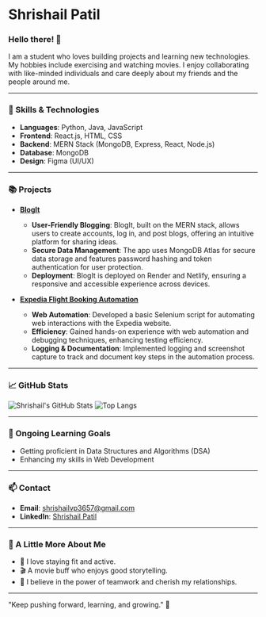 # Shrishail Patil

### Hello there! 👋

I am a student who loves building projects and learning new technologies. My hobbies include exercising and watching movies. I enjoy collaborating with like-minded individuals and care deeply about my friends and the people around me.

---

### 🚀 Skills & Technologies

- **Languages**: Python, Java, JavaScript
- **Frontend**: React.js, HTML, CSS
- **Backend**: MERN Stack (MongoDB, Express, React, Node.js)
- **Database**: MongoDB
- **Design**: Figma (UI/UX)

---

### 📚 Projects

- **[BlogIt](link)**
  - **User-Friendly Blogging**: BlogIt, built on the MERN stack, allows users to create accounts, log in, and post blogs, offering an intuitive platform for sharing ideas.
  - **Secure Data Management**: The app uses MongoDB Atlas for secure data storage and features password hashing and token authentication for user protection.
  - **Deployment**: BlogIt is deployed on Render and Netlify, ensuring a responsive and accessible experience across devices.

- **[Expedia Flight Booking Automation](link)**
  - **Web Automation**: Developed a basic Selenium script for automating web interactions with the Expedia website.
  - **Efficiency**: Gained hands-on experience with web automation and debugging techniques, enhancing testing efficiency.
  - **Logging & Documentation**: Implemented logging and screenshot capture to track and document key steps in the automation process.

---

### 📈 GitHub Stats

![Shrishail's GitHub Stats](https://github-readme-stats.vercel.app/api?username=Shrishail-Patil&show_icons=true&theme=radical)
![Top Langs](https://github-readme-stats.vercel.app/api/top-langs/?username=Shrishail-Patil&layout=compact&theme=radical)

---

### 🎯 Ongoing Learning Goals

- Getting proficient in Data Structures and Algorithms (DSA)
- Enhancing my skills in Web Development

---

### 📫 Contact

- **Email**: [shrishailvp3657@gmail.com](mailto:shrishailvp3657@gmail.com)
- **LinkedIn**: [Shrishail Patil](https://www.linkedin.com/in/shrishail-patil-ba47ab293/)

---

### 🎨 A Little More About Me

- 💪 I love staying fit and active.
- 🎬 A movie buff who enjoys good storytelling.
- 🤝 I believe in the power of teamwork and cherish my relationships.

---

"Keep pushing forward, learning, and growing." 🌱
